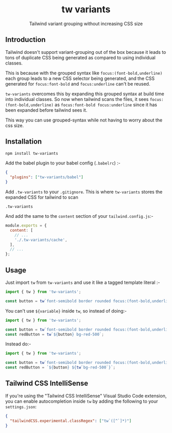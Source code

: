 <h1 align="center">tw variants</h1>

<p align="center">
  Tailwind variant grouping without increasing CSS size
</p>

## Introduction

Tailwind doesn't support variant-grouping out of the box because it leads to tons of duplicate CSS being generated as compared to using individual classes.

This is because with the grouped syntax like `focus:(font-bold,underline)` each group leads to a new CSS selector being generated, and the CSS generated for `focus:font-bold` and `focus:underline` can't be reused.

`tw-variants` overcomes this by expanding this grouped syntax at build time into individual classes. So now when tailwind scans the files, it sees `focus:(font-bold,underline)` as `focus:font-bold focus:underline` since it has been expanded before tailwind sees it.

This way you can use grouped-syntax while not having to worry about the css size.

## Installation

```bash
npm install tw-variants
```

Add the babel plugin to your babel config (`.babelrc`) :-

```json
{
  "plugins": ["tw-variants/babel"]
}
```

Add `.tw-variants` to your `.gitignore`. This is where `tw-variants` stores the expanded CSS for tailwind to scan

```
.tw-variants
```

And add the same to the `content` section of your `tailwind.config.js`:-

```js
module.exports = {
  content: [
    // ...
    './.tw-variants/cache',
  ],
  // ...
};
```

## Usage

Just import `tw` from `tw-variants` and use it like a tagged template literal :-

```js
import { tw } from 'tw-variants';

const button = tw`font-semibold border rounded focus:(font-bold,underline)`;
```

You can't use `${variable}` inside `tw`, so instead of doing:-

```js
import { tw } from 'tw-variants';

const button = tw`font-semibold border rounded focus:(font-bold,underline)`;
const redButton = tw`${button} bg-red-500`;
```

Instead do:-

```js
import { tw } from 'tw-variants';

const button = tw`font-semibold border rounded focus:(font-bold,underline)`;
const redButton = `${button} ${tw`bg-red-500`}`;
```

## Tailwind CSS IntelliSense

If you're using the "Tailwind CSS IntelliSense" Visual Studio Code extension, you can enable autocompletion inside `tw` by adding the following to your `settings.json`:

```json
{
  "tailwindCSS.experimental.classRegex": ["tw`([^`]*)"]
}
```
